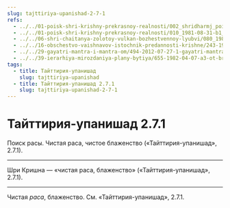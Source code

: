 ```yaml
---
slug: tajttiriya-upanishad-2-7-1
refs:
  - ../../01-poisk-shri-krishny-prekrasnoy-realnosti/002_shridharmj_poisk_rasy-vstuplenie_k_knige_poisk_shri_krishny_prekrasnoj_realnosti.md
  - ../../01-poisk-shri-krishny-prekrasnoy-realnosti/010_1981-08-31-b1_sridharmj_gopi_bhagavatam_gayatri_i_mantra_om_prizyvayut_k_poisku_shri_krishny.md
  - ../../06-shri-chaitanya-zolotoy-vulkan-bozhestvennoy-lyubvi/080_1981-03-12-a2_sridharmj_beseda_mahaprabhu_i_venkaty_bhatty.md
  - ../../16-obschestvo-vaishnavov-istochnik-predannosti-krishne/243-1983-05-11-a-pribezhishhe-daruyut-vajshnavy-a-ne-krishna.md
  - ../../29-gayatri-mantra-i-mantra-om/494-2012-07-27-1-gayatri-mantra.md
  - ../../39-ierarhiya-mirozdaniya-plany-bytiya/655-1982-04-07-a3-ot-brahmana-k-radha-dasyam.md
tags:
  - title: Тайттирия-упанишад
    slug: tajttiriya-upanishad
  - title: Тайттирия-упанишад 2.7.1
    slug: tajttiriya-upanishad-2-7-1
---
```


# Тайттирия-упанишад 2.7.1

Поиск расы. Чистая раса, чистое блаженство («Тайттирия-упанишад», 2.7.1).

---

Шри Кришна — «чистая раса, блаженство» («Тайттирия-упанишад», 2.7.1).

---

Чистая *раса*, блаженство. См. «Тайттирия-упанишад», 2.7.1.
